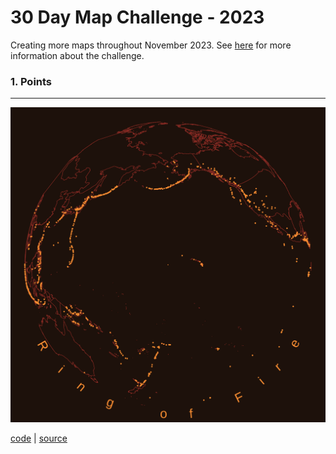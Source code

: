 # 30 Day Map Challenge - 2023
Creating more maps throughout November 2023. See [here](https://30daymapchallenge.com/) for more information about the challenge.

### 1. Points 
***
![](https://github.com/hschmidt12/30DayMapChallenge-2023/blob/main/maps/day1_points.png?raw=true)

[code](https://github.com/hschmidt12/30DayMapChallenge-2023/blob/main/scripts/day1_points.R) | [source](https://www.ngdc.noaa.gov/hazel/view/hazards/volcano/loc-search/#:~:text=The%20Volcano%20Locations%20Database%20is,Volcanoes%20of%20the%20World%22%20publication)

